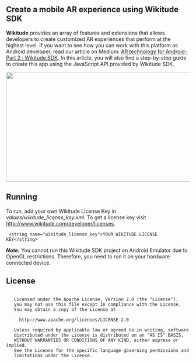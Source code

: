 ## Create a mobile AR experience using Wikitude SDK

**Wikitude** provides an array of features and extensions that allows developers to create customized AR experiences that perform at the highest level. If you want to see how you can work with this platform as Android developer, read our article on Medium: [AR technology for Android - Part 2 : Wikitude SDK](https://medium.com/p/5535950d036d/edit). In this article, you will also find a step-by-step guide to create this app using the JavaScript API provided by Wikitude SDK.

 <img src="http://www.androidguys.com/wp-content/uploads/2011/03/wikitude.jpg" height="300" width="600" align="center">
 
 ## Running
 To run, add your own Wikitude License Key in *values/wikitude_license_key.xml*. To get a license key visit http://www.wikitude.com/developer/licenses.   

``` <string name="wikitude_license_key">YOUR WIKITUDE LICENSE KEY</string>```

***Note:*** You cannot run this Wikitude SDK project on Android Emulator due to OpenGL restrictions. Therefore, you need to run it on your hardware connected device.

## License
```Copyright 2017 Google

   Licensed under the Apache License, Version 2.0 (the "License");
   you may not use this file except in compliance with the License.
   You may obtain a copy of the License at

     http://www.apache.org/licenses/LICENSE-2.0

   Unless required by applicable law or agreed to in writing, software
   distributed under the License is distributed on an "AS IS" BASIS,
   WITHOUT WARRANTIES OR CONDITIONS OF ANY KIND, either express or implied.
   See the License for the specific language governing permissions and
   limitations under the License.
```

